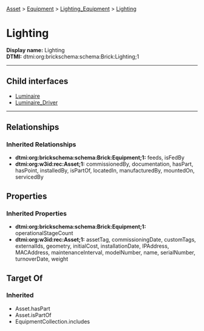 [Asset](../../../Asset.md) > [Equipment](../../Equipment.md) > [Lighting_Equipment](../Lighting_Equipment.md) > [Lighting](.)
# Lighting

**Display name:** Lighting<br />
**DTMI:** dtmi:org:brickschema:schema:Brick:Lighting;1

---


## Child interfaces
* [Luminaire](Luminaire.md)
* [Luminaire_Driver](Luminaire_Driver.md)

---
## Relationships
### Inherited Relationships
* **dtmi:org:brickschema:schema:Brick:Equipment;1:** feeds, isFedBy
* **dtmi:org:w3id:rec:Asset;1:** commissionedBy, documentation, hasPart, hasPoint, installedBy, isPartOf, locatedIn, manufacturedBy, mountedOn, servicedBy
## Properties
### Inherited Properties
* **dtmi:org:brickschema:schema:Brick:Equipment;1:** operationalStageCount
* **dtmi:org:w3id:rec:Asset;1:** assetTag, commissioningDate, customTags, externalIds, geometry, initialCost, installationDate, IPAddress, MACAddress, maintenanceInterval, modelNumber, name, serialNumber, turnoverDate, weight
## Target Of
### Inherited
* Asset.hasPart
* Asset.isPartOf
* EquipmentCollection.includes
